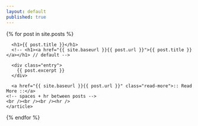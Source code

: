 ```yaml
---
layout: default
published: true
---
```


<div class="posts">
  {% for post in site.posts %}
    <article class="post">

      <h1>{{ post.title }}</h1>
	  <!-- <h1><a href="{{ site.baseurl }}{{ post.url }}">{{ post.title }}</a></h1> // default -->

      <div class="entry">
        {{ post.excerpt }}
      </div>

      <a href="{{ site.baseurl }}{{ post.url }}" class="read-more">:: Read More ::</a>
	<!-- spaces + hr between posts -->
	<br /><br /><br /><hr />
    </article>

  {% endfor %}
</div>
